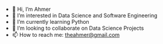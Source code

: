 - 👋 Hi, I’m Ahmer
- 👀 I’m interested in Data Science and Software Engineering
- 🌱 I’m currently learning Python
- 💞️ I’m looking to collaborate on Data Science Projects
- 📫 How to reach me: theahmer@gmail.com

<!---
theahmer/theahmer is a ✨ special ✨ repository because its `README.md` (this file) appears on your GitHub profile.
You can click the Preview link to take a look at your changes.
--->

